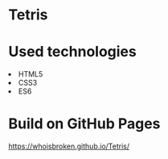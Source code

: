 # Tetris
# Used technologies
<li>HTML5</li>
<li>CSS3</li>
<li>ES6</li>


# Build on GitHub Pages
<https://whoisbroken.github.io/Tetris/>